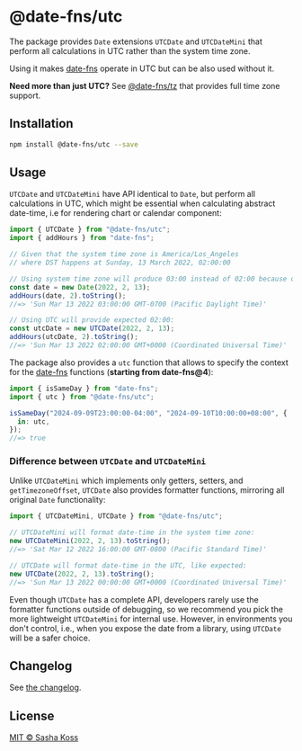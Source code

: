 # @date-fns/utc

The package provides `Date` extensions `UTCDate` and `UTCDateMini` that perform
all calculations in UTC rather than the system time zone.

Using it makes [date-fns] operate in UTC but can be also used without it.

**Need more than just UTC?** See [@date-fns/tz](https://github.com/date-fns/tz) that provides full time zone support.

## Installation

```bash
npm install @date-fns/utc --save
```

## Usage

`UTCDate` and `UTCDateMini` have API identical to `Date`, but perform all calculations in UTC, which might be essential when calculating abstract date-time, i.e for rendering chart or calendar component:

```ts
import { UTCDate } from "@date-fns/utc";
import { addHours } from "date-fns";

// Given that the system time zone is America/Los_Angeles
// where DST happens at Sunday, 13 March 2022, 02:00:00

// Using system time zone will produce 03:00 instead of 02:00 because of DST:
const date = new Date(2022, 2, 13);
addHours(date, 2).toString();
//=> 'Sun Mar 13 2022 03:00:00 GMT-0700 (Pacific Daylight Time)'

// Using UTC will provide expected 02:00:
const utcDate = new UTCDate(2022, 2, 13);
addHours(utcDate, 2).toString();
//=> 'Sun Mar 13 2022 02:00:00 GMT+0000 (Coordinated Universal Time)'
```

The package also provides a `utc` function that allows to specify the context for the [date-fns] functions (**starting from date-fns@4**):

```ts
import { isSameDay } from "date-fns";
import { utc } from "@date-fns/utc";

isSameDay("2024-09-09T23:00:00-04:00", "2024-09-10T10:00:00+08:00", {
  in: utc,
});
//=> true
```

### Difference between `UTCDate` and `UTCDateMini`

Unlike `UTCDateMini` which implements only getters, setters, and
`getTimezoneOffset`, `UTCDate` also provides formatter functions, mirroring
all original `Date` functionality:

```ts
import { UTCDateMini, UTCDate } from "@date-fns/utc";

// UTCDateMini will format date-time in the system time zone:
new UTCDateMini(2022, 2, 13).toString();
//=> 'Sat Mar 12 2022 16:00:00 GMT-0800 (Pacific Standard Time)'

// UTCDate will format date-time in the UTC, like expected:
new UTCDate(2022, 2, 13).toString();
//=> 'Sun Mar 13 2022 00:00:00 GMT+0000 (Coordinated Universal Time)'
```

Even though `UTCDate` has a complete API, developers rarely use the formatter
functions outside of debugging, so we recommend you pick the more lightweight
`UTCDateMini` for internal use. However, in environments you don't control,
i.e., when you expose the date from a library, using `UTCDate` will be
a safer choice.

## Changelog

See [the changelog](./CHANGELOG.md).

## License

[MIT © Sasha Koss](https://kossnocorp.mit-license.org/)

[date-fns]: https://date-fns.org

